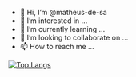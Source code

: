 - 👋 Hi, I’m @matheus-de-sa
- 👀 I’m interested in ...
- 🌱 I’m currently learning ...
- 💞️ I’m looking to collaborate on ...
- 📫 How to reach me ...

<!---
matheus-de-sa/matheus-de-sa is a ✨ special ✨ repository because its `README.md` (this file) appears on your GitHub profile.
You can click the Preview link to take a look at your changes.
--->

[![Top Langs](https://github-readme-stats.vercel.app/api/top-langs/?username=matheus-de-sa&layout=compact)](https://github.com/matheus-de-sa/github-readme-stats)


